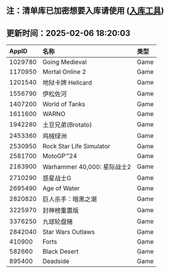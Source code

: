 ## 注：清单库已加密想要入库请使用 ([入库工具](https://github.com/BlankTMing/ManifestAutoUpdate/releases))

## 更新时间：2025-02-06 18:20:03
| AppID | 名称 | 类型  |
| :-------------------- | :----------------------------- | :----------- |
| 1029780 | Going Medieval| Game |
| 1170950 | Mortal Online 2| Game |
| 1201540 | 地狱卡牌 Hellcard| Game |
| 1556790 | 伊松佐河| Game |
| 1407200 | World of Tanks| Game |
| 1611600 | WARNO| Game |
| 1942280 | 土豆兄弟(Brotato)| Game |
| 2453360 | 鸡械绿洲| Game |
| 2530950 | Rock Star Life Simulator| Game |
| 2581700 | MotoGP™24| Game |
| 2183900 | Warhammer 40,000: 星际战士2| Game |
| 2710290 | 惑星战士G| Game |
| 2695490 | Age of Water| Game |
| 2820820 | 巨人杀手：暗黑之潮| Game |
| 3225970 | 封神榜重置版| Game |
| 3376250 | 九球轮盘赌| Game |
| 2842040 | Star Wars Outlaws| Game |
| 410900 | Forts| Game |
| 582660 | Black Desert| Game |
| 895400 | Deadside| Game |
